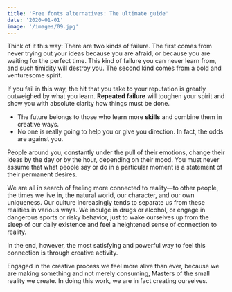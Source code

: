 ```yaml
---
title: 'Free fonts alternatives: The ultimate guide'
date: '2020-01-01'
image: '/images/09.jpg'
---
```


Think of it this way: There are two kinds of failure. The first comes from never trying out your ideas because you are afraid, or because you are waiting for the perfect time. This kind of failure you can never learn from, and such timidity will destroy you. The second kind comes from a bold and venturesome spirit.

If you fail in this way, the hit that you take to your reputation is greatly outweighed by what you learn. **Repeated failure** will toughen your spirit and show you with absolute clarity how things must be done.

- The future belongs to those who learn more **skills** and combine them in creative ways.
- No one is really going to help you or give you direction. In fact, the odds are against you.

People around you, constantly under the pull of their emotions, change their ideas by the day or by the hour, depending on their mood. You must never assume that what people say or do in a particular moment is a statement of their permanent desires.

We are all in search of feeling more connected to reality—to other people, the times we live in, the natural world, our character, and our own uniqueness. Our culture increasingly tends to separate us from these realities in various ways. We indulge in drugs or alcohol, or engage in dangerous sports or risky behavior, just to wake ourselves up from the sleep of our daily existence and feel a heightened sense of connection to reality.

In the end, however, the most satisfying and powerful way to feel this connection is through creative activity.

Engaged in the creative process we feel more alive than ever, because we are making something and not merely consuming, Masters of the small reality we create. In doing this work, we are in fact creating ourselves.

